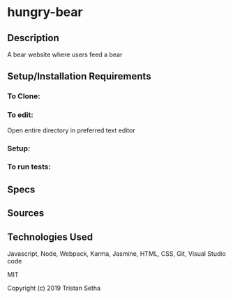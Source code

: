 # hungry-bear


## Description
A bear website where users feed a bear 

## Setup/Installation Requirements

### To Clone:

### To edit: 
Open entire directory in preferred text editor

### Setup:


### To run tests:

## Specs


## Sources




## Technologies Used

Javascript, Node, Webpack, Karma, Jasmine, HTML, CSS, Git, Visual Studio code


MIT

Copyright (c) 2019 Tristan Setha